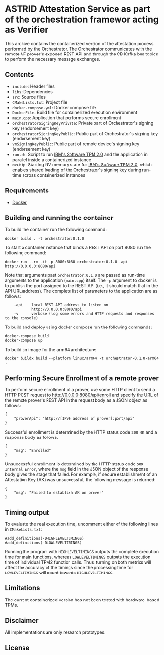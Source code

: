 # ASTRID Attestation Service as part of the orchestration framewor acting as Verifier

This archive contains the containerized version of the attestation process performed by the Orchestrator. The Orchestrator communicates with the remote VF prover's 
exposed REST API and through the CB Kafka bus topics to perform the necessary message exchanges.

## Contents

- `include`: Header files
- `libs`: Dependencies
- `src`: Source files
- `CMakeLists.txt`: Project file
- `docker-compose.yml`: Docker compose file
- `DockerFile`: Build file for containerized execution environment
- `main.cpp`: Application that performs secure enrollment
- `orchestratorSigningKeyPrivate`: Private part of Orchestrator's signing key (endorsement key)
- `orchestratorSigningKeyPublic`: Public part of Orchestrator's signing key (endorsement key)
- `vmSigningKeyPublic`: Public part of remote device's signing key (endorsement key)
- `run.sh`: Script to run [IBM's Software TPM 2.0](https://sourceforge.net/projects/ibmswtpm2/) and the application in parallel inside a containerized instance
- `NVChip`: Starting NV memory state for [IBM's Software TPM 2.0](https://sourceforge.net/projects/ibmswtpm2/), which enables shared loading of the Orchestrator's signing key during run-time across containerized instances

## Requirements

- [Docker](https://docker.com/)

## Building and running the container

To build the container run the following command:

    docker build . -t orchestrator:0.1.0

To start a container instance that binds a REST API on port 8080 run the following command:

    docker run --rm -it -p 8080:8080 orchestrator:0.1.0 -api http://0.0.0.0:8080/api

Note that arguments past `orchestrator:0.1.0` are passed as run-time arguments to the application (`main.cpp`) itself. The `-p` argument to docker is to publish the port assigned to the REST API (i.e., it should match that in the API URL/address). The complete list of parameters to the application are as follows:

        -api    local REST API address to listen on
                http://0.0.0.0:8080/api
        -v      verbose (log some errors and HTTP requests and responses to the console)

To build and deploy using docker compose run the following commands:

    docker-compose build
    docker-compose up

To build an image for the arm64 architecture:

    docker buildx build --platform linux/arm64 -t orchestrator-0.1.0-arm64 .

## Performing Secure Enrollment of a remote prover

To perform secure enrollment of a prover, use some HTTP client to send a HTTP POST request to http://0.0.0.0:8080/api/enroll and specify the URL of the remote prover's REST API in the request body as a JSON object as follows:

    {
        "proverApi": "http://[IPv6 address of prover]:port/api"
    }

Successful enrollment is determined by the HTTP status code `200 OK` and a response body as follows:

    {
        "msg": "Enrolled"
    }

Unsuccessful enrollment is determined by the HTTP status code `500 Internal Error`, where the `msg` field in the JSON object of the response body gives the stage that failed. For example, if secure establishment of an Attestation Key (AK) was unsuccessful, the following message is returned:

    {
        "msg": "Failed to establish AK on prover"
    }

## Timing output

To evaluate the real execution time, uncomment either of the following lines in `CMakeLists.txt`:

    #add_definitions(-DHIGHLEVELTIMINGS)
    #add_definitions(-DLOWLEVELTIMINGS)

Running the program with `HIGHLEVELTIMINGS` outputs the complete execution time for main functions, whereas `LOWLEVELTIMINGS` outputs the execution time of individual TPM2 function calls. Thus, turning on both metrics will affect the accuracy of the timings since the processing time for `LOWLEVELTIMINGS` will count towards `HIGHLEVELTIMINGS`.

## Limitations

The current containerized version has not been tested with hardware-based TPMs.

## Disclaimer

All implementations are only research prototypes.

## License
